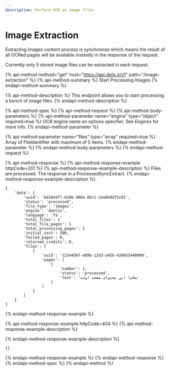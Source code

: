 ```yaml
---
description: Perform OCR on image files
---
```


# Image Extraction

Extracting images content process is synchronize which means the result of all OCRed pages will be available instantly in the response of the request.

Currently only 5 stored image files can be extracted in each request.

{% api-method method="get" host="https://api.delix.ir/v1" path="/image-extraction" %}
{% api-method-summary %}
Start Processing Images
{% endapi-method-summary %}

{% api-method-description %}
This endpoint allows you to start processing a bunch of image files.
{% endapi-method-description %}

{% api-method-spec %}
{% api-method-request %}
{% api-method-body-parameters %}
{% api-method-parameter name="engine" type="object" required=true %}
OCR engine name an options specifier. See Engines for more info.
{% endapi-method-parameter %}

{% api-method-parameter name="files" type="array" required=true %}
Array of FileIdentifier with maximum of 5 items.
{% endapi-method-parameter %}
{% endapi-method-body-parameters %}
{% endapi-method-request %}

{% api-method-response %}
{% api-method-response-example httpCode=201 %}
{% api-method-response-example-description %}
Files are processed. The response in a ProcessedSyncExtract.
{% endapi-method-response-example-description %}

```
{
    'data': {
        'uuid': 'bd18e9f7-0186-406e-86c1-3aa0ddd72c01',
        'status': 'processed',
        'file_type': 'images',
        'engine': 'danlin',
        'language': 'fa',
        'total_files': 1
        'total_file_pages': 1
        'total_processing_pages': 1
        'initial_cost': 200,
        'failed_pages': 0,
        'returned_credits': 0,
        'files': [
            {
                'uuid': '123e4567-e89b-12d3-a456-426655440000',
                'pages': [
                    {
                        'number': 1,
                        'status': 'processed',
                        'text': 'سلام! این محتوای صفحه اوله'
                    }
                ]
            }
        ]
    }
}
```
{% endapi-method-response-example %}

{% api-method-response-example httpCode=404 %}
{% api-method-response-example-description %}

{% endapi-method-response-example-description %}

```
{}
```
{% endapi-method-response-example %}
{% endapi-method-response %}
{% endapi-method-spec %}
{% endapi-method %}



